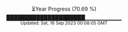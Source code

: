 <p align="center">
⏳Year Progress (70.69 %) <br>
█████████████████████▁▁▁▁▁▁▁▁▁ <br>
<sub>Updated: Sat, 16 Sep 2023 00:08:05 GMT</sub>
</p>

